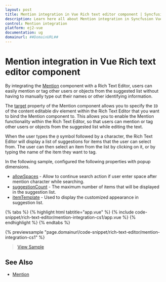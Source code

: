 ```yaml
---
layout: post
title: Mention integration in Vue Rich text editor component | Syncfusion
description: Learn here all about Mention integration in Syncfusion Vue Rich text editor component of Syncfusion Essential JS 2 and more.
control: Mention integration 
platform: ej2-vue
documentation: ug
domainurl: ##DomainURL##
---
```


# Mention integration in Vue Rich text editor component

By integrating the [Mention](https://ej2.syncfusion.com/vue/documentation/mention/getting-started/) component with a Rich Text Editor, users can easily mention or tag other users or objects from the suggested list without having to manually type out their names or other identifying information.

The [target](https://ej2.syncfusion.com/vue/documentation/api/mention/#target) property of the Mention component allows you to specify the `ID` of the content editable div element within the Rich Text Editor that you want to bind the Mention component to. This allows you to enable the Mention functionality within the Rich Text Editor, so that users can mention or tag other users or objects from the suggested list while editing the text.

When the user types the `@` symbol followed by a character, the Rich Text Editor will display a list of suggestions for items that the user can select from. The user can then select an item from the list by clicking on it, or by typing the name of the item they want to tag.

In the following sample, configured the following properties with popup dimensions.

* [allowSpaces](https://ej2.syncfusion.com/vue/documentation/api/mention/#allowspaces) - Allow to continue search action if user enter space after mention character while searching.
* [suggestionCount](https://ej2.syncfusion.com/vue/documentation/api/mention/#suggestioncount) - The maximum number of items that will be displayed in the suggestion list.
* [itemTemplate](https://ej2.syncfusion.com/vue/documentation/api/mention/#itemtemplate) - Used to display the customized appearance in suggestion list.

{% tabs %}
{% highlight html tabtitle="app.vue" %}
{% include code-snippet/rich-text-editor/mention-integration-cs1/app.vue %}
{% endhighlight %}
{% endtabs %}
        
{% previewsample "page.domainurl/code-snippet/rich-text-editor/mention-integration-cs1" %}

> [View Sample](https://ej2.syncfusion.com/vue/demos/#/bootstrap5/rich-text-editor/mention-integration.html)

## See Also

* [Mention](https://ej2.syncfusion.com/vue/documentation/mention/getting-started/)
